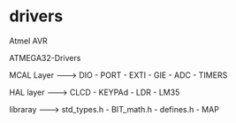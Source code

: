 # drivers



Atmel AVR

ATMEGA32-Drivers

MCAL Layer  ---> DIO  - PORT - EXTI - GIE - ADC - TIMERS

HAL  layer  ---> CLCD - KEYPAd - LDR - LM35

libraray    ---> std_types.h - BIT_math.h - defines.h - MAP

